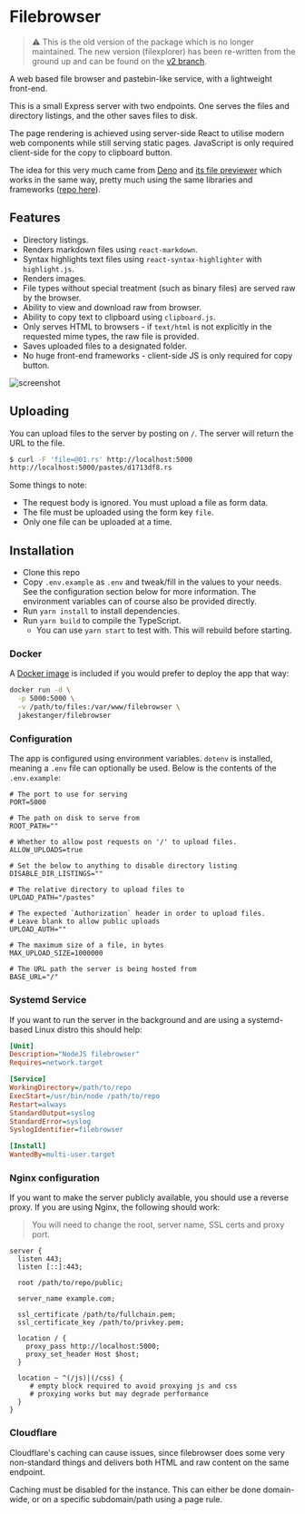 # Filebrowser

> ⚠ This is the old version of the package which is no longer maintained. The new version (filexplorer) has been re-written from the ground up and can be found on the [v2 branch](https://github.com/JakeStanger/filebrowser).

A web based file browser and pastebin-like service, with a lightweight front-end.

This is a small Express server with two endpoints. One serves the files and directory listings,
and the other saves files to disk. 

The page rendering is achieved using server-side React to utilise modern web components while 
still serving static pages. JavaScript is only required client-side for the copy to clipboard button.

The idea for this very much came from [Deno](https://deno.land/) and [its file previewer](https://deno.land/std/examples/welcome.ts)
which works in the same way, pretty much using the same libraries and frameworks ([repo here](https://github.com/denoland/deno_website2)).

## Features

- Directory listings.
- Renders markdown files using `react-markdown`.
- Syntax highlights text files using `react-syntax-highlighter` with `highlight.js`.
- Renders images.
- File types without special treatment (such as binary files) are served raw by the browser.
- Ability to view and download raw from browser.
- Ability to copy text to clipboard using `clipboard.js`.
- Only serves HTML to browsers - if `text/html` is not explicitly in the requested mime types, the raw file is provided.
- Saves uploaded files to a designated folder.
- No huge front-end frameworks - client-side JS is only required for copy button.

![screenshot](https://f.jstanger.dev/github/filebrowser/screenshot.png)

## Uploading

You can upload files to the server by posting on `/`. The server will return the URL to the file.

```bash
$ curl -F 'file=@01.rs' http://localhost:5000
http://localhost:5000/pastes/d1713df8.rs
```

Some things to note:

- The request body is ignored. You must upload a file as form data.
- The file must be uploaded using the form key `file`.
- Only one file can be uploaded at a time.

## Installation

- Clone this repo
- Copy `.env.example` as `.env` and tweak/fill in the values to your needs. 
    See the configuration section below for more information. 
    The environment variables can of course also be provided directly.
- Run `yarn install` to install dependencies.
- Run `yarn build` to compile the TypeScript.
    - You can use `yarn start` to test with. This will rebuild before starting.
    
### Docker

A [Docker image](https://hub.docker.com/r/jakestanger/filebrowser) is included if you would prefer to deploy the app that way:

```bash
docker run -d \
  -p 5000:5000 \
  -v /path/to/files:/var/www/filebrowser \
  jakestanger/filebrowser
```

### Configuration

The app is configured using environment variables. `dotenv` is installed, meaning a `.env` file can optionally be used.
Below is the contents of the `.env.example`:

```dotenv
# The port to use for serving
PORT=5000

# The path on disk to serve from
ROOT_PATH=""

# Whether to allow post requests on '/' to upload files.
ALLOW_UPLOADS=true

# Set the below to anything to disable directory listing
DISABLE_DIR_LISTINGS=""

# The relative directory to upload files to
UPLOAD_PATH="/pastes"

# The expected `Authorization` header in order to upload files.
# Leave blank to allow public uploads
UPLOAD_AUTH=""

# The maximum size of a file, in bytes
MAX_UPLOAD_SIZE=1000000

# The URL path the server is being hosted from
BASE_URL="/"
```

### Systemd Service

If you want to run the server in the background and are using a systemd-based Linux distro this should help:

```ini
[Unit]
Description="NodeJS filebrowser"
Requires=network.target

[Service]
WorkingDirectory=/path/to/repo
ExecStart=/usr/bin/node /path/to/repo
Restart=always
StandardOutput=syslog
StandardError=syslog
SyslogIdentifier=filebrowser

[Install]
WantedBy=multi-user.target
```

### Nginx configuration

If you want to make the server publicly available, you should use a reverse proxy. If you are
using Nginx, the following should work:

> You will need to change the root, server name, SSL certs and proxy port.

```nginx
server {
  listen 443;
  listen [::]:443;

  root /path/to/repo/public;

  server_name example.com;

  ssl_certificate /path/to/fullchain.pem;
  ssl_certificate_key /path/to/privkey.pem;

  location / {
    proxy_pass http://localhost:5000;
    proxy_set_header Host $host;
  }

  location ~ ^(/js)|(/css) {
     # empty block required to avoid proxying js and css
     # proxying works but may degrade performance
  }
}
```

### Cloudflare

Cloudflare's caching can cause issues, since filebrowser does some very non-standard things 
and delivers both HTML and raw content on the same endpoint.

Caching must be disabled for the instance. 
This can either be done domain-wide, or on a specific subdomain/path using a page rule.
